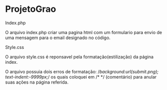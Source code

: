 # ProjetoGrao
Index.php 

O arquivo index.php criar uma pagina html com um formulario para envio de uma mensagem para o email designado no código.

Style.css

O arquivo style.css é reponsavel pela formatação(estilização) da página index. 

O arquivo  possuia dois erros de formatação:
/*background:url(submit.png);
text-indent:-9999px;*/
os quais coloquei em /* */ (comentário) para anular suas ações na página referida.
